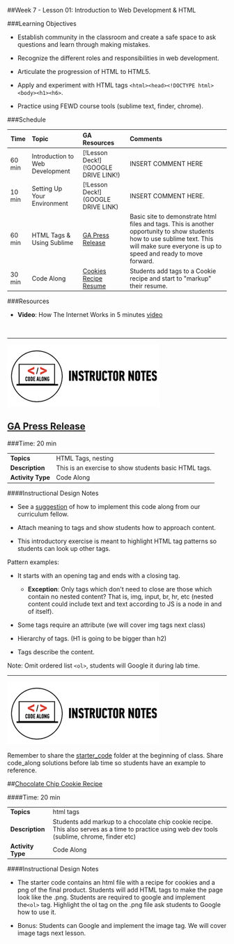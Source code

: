 ##Week 7 - Lesson 01: Introduction to Web Development & HTML


###Learning Objectives


*	Establish community in the classroom and create a safe space to ask questions and learn through making mistakes.

*	Recognize the different roles and responsibilities in web development. 

*	Articulate the progression of HTML to HTML5.

*	Apply and experiment with HTML tags ```<html><head><!DOCTYPE html><body><h1><h6>```.

*	Practice using FEWD course tools (sublime text, finder, chrome).


###Schedule


| Time        | Topic| GA Resources | Comments |
| ------------- |:-------------|:-------------------|:----------------|
| 60 min |Introduction to Web Development| [!Lesson Deck!](!GOOGLE DRIVE LINK!)| INSERT COMMENT HERE|
| 10 min | Setting Up Your Environment | [!Lesson Deck!](GOOGLE DRIVE LINK)| INSERT COMMENT HERE.|
| 60 min |HTML Tags & Using Sublime| [GA Press Release]()| Basic site to demonstrate html files and tags. This is another opportunity to show students how to use sublime text. This will make sure everyone is up to speed and ready to move forward.|
| 30 min | Code Along | [Cookies Recipe]()<br> [Resume]() | Students add tags to a Cookie recipe and start to "markup" their resume. |


###Resources

*	__Video__: How The Internet Works in 5 minutes [video](http://www.youtube.com/watch?v=7_LPdttKXPc)

<br>

---

![Code Demo](../../img/icons/instr_code_along.png)

## [GA Press Release](solution/ga_press_release)

###Time: 20 min

| | |
| ------------- |:-------------|
| __Topics__ | HTML Tags, nesting| 
| __Description__| This is an exercise to show students basic HTML tags.|   
|__Activity Type__| Code Along | 
 
 
####Instructional Design Notes

*	See a [suggestion](solution/ga_press_release/instr_notes.md) of how to implement this code along from our curriculum fellow.

*	Attach meaning to tags and show students how to approach content. 

*	This introductory exercise is meant to highlight HTML tag patterns so students can look up other tags. 

Pattern examples: 

*	It starts with an opening tag and ends with a closing tag.
	*	__Exception__: Only tags which don't need to close are those which contain no nested content? That is, img, input, br, hr, etc (nested content could include text and text according to JS is a node in and of itself).

*	Some tags require an attribute (we will cover img tags next class) 

*	Hierarchy of tags. (H1 is going to be bigger than h2)

*	Tags describe the content. 




Note: Omit ordered list ```<ol>```, students will Google it during lab time.

---
 

![Code Demo](../../img/icons/instr_code_along.png)

Remember to share the [starter_code](starter_code/) folder at the beginning of class. Share code_along solutions before lab time so students have an example to reference. 


##[Chocolate Chip Cookie Recipe](solution/cookie_recipe)

####Time: 20 min

| | |
| ------------- |:-------------|
| __Topics__ | html tags| 
| __Description__| Students add markup to a chocolate chip cookie recipe. This also serves as a time to practice using web dev tools (sublime, chrome, finder etc)|    
| __Activity Type__| Code Along | 


####Instructional Design Notes 

*	The starter code contains an html file with a recipe for cookies and a png of the final product. Students will add HTML tags to make the page look like the .png. Students are required to google and implement the```<ol>``` tag. Highlight  the ol tag on the .png file ask students to Google how to use it.

*	Bonus: Students can Google and implement the image tag. We will cover image tags next lesson.


